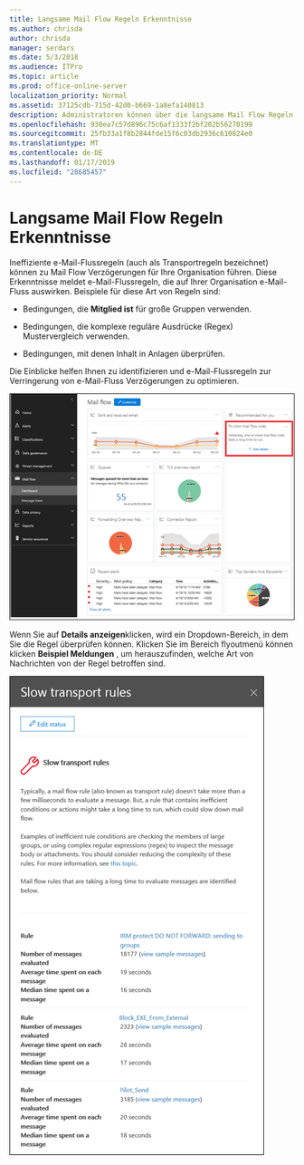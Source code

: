 ```yaml
---
title: Langsame Mail Flow Regeln Erkenntnisse
ms.author: chrisda
author: chrisda
manager: serdars
ms.date: 5/3/2018
ms.audience: ITPro
ms.topic: article
ms.prod: office-online-server
localization_priority: Normal
ms.assetid: 37125cdb-715d-42d0-b669-1a8efa140813
description: Administratoren können über die langsame Mail Flow Regeln Einblicke im Dashboard Mail Flow in die Sicherheit in Office 365 Compliance Center & informieren.
ms.openlocfilehash: 930ea7c57d896c75c6af1333f2bf202b56270199
ms.sourcegitcommit: 25fb33a1f8b2844fde15f6c03db2936c610824e0
ms.translationtype: MT
ms.contentlocale: de-DE
ms.lasthandoff: 01/17/2019
ms.locfileid: "28685457"
---
```

# <a name="slow-mail-flow-rules-insight"></a>Langsame Mail Flow Regeln Erkenntnisse

Ineffiziente e-Mail-Flussregeln (auch als Transportregeln bezeichnet) können zu Mail Flow Verzögerungen für Ihre Organisation führen. Diese Erkenntnisse meldet e-Mail-Flussregeln, die auf Ihrer Organisation e-Mail-Fluss auswirken. Beispiele für diese Art von Regeln sind:

- Bedingungen, die **Mitglied ist** für große Gruppen verwenden.

- Bedingungen, die komplexe reguläre Ausdrücke (Regex) Mustervergleich verwenden.

- Bedingungen, mit denen Inhalt in Anlagen überprüfen.

Die Einblicke helfen Ihnen zu identifizieren und e-Mail-Flussregeln zur Verringerung von e-Mail-Fluss Verzögerungen zu optimieren.

![Ein langsame e-Mail-Fluss Regeln Erkenntnisse im Dashboard Mail Flow in der Office 365-Sicherheit & Compliance Center](media/1dd90faa-f065-4b10-8b47-d35dc127fc26.png)

Wenn Sie auf **Details anzeigen**klicken, wird ein Dropdown-Bereich, in dem Sie die Regel überprüfen können. Klicken Sie im Bereich flyoutmenü können klicken **Beispiel Meldungen** , um herauszufinden, welche Art von Nachrichten von der Regel betroffen sind.

![Dropdown-Bereich nach dem Klicken auf Details anzeigen bei einer langsamen Nachrichtenübermittlung Regeln Einblicke in die e-Mail-Fluss-dashboard](media/2cbd43b7-1f21-4338-a70c-7b50de5c69cd.png)
